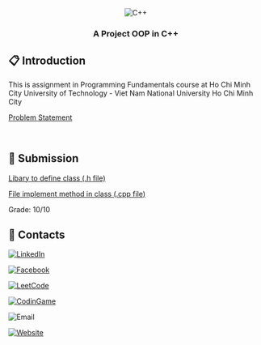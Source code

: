 <div align="center">

  <div>
    <img src="https://img.shields.io/badge/Language-C++-blue.svg?logo=c%2B%2B&style=for-the-badge" alt="C++">
  </div>

  <h3 align="center">A Project OOP in C++</h3>
</div>

## <a name="introduction">📋 Introduction</a>

This is assignment in Programming Fundamentals course at Ho Chi Minh City University of Technology - Viet Nam National University Ho Chi Minh City

[Problem Statement](https://github.com/nhan2892005/Assignment2/blob/main/_232_CO1027__Assignment___Sherlock.pdf)

<br>

## <a name="submit">🔋 Submission</a>

[Libary to define class (.h file)](https://github.com/nhan2892005/Assignment2/blob/main/study_in_pink2.h)

[File implement method in class (.cpp file)](https://github.com/nhan2892005/Assignment2/blob/main/study_in_pink2.cpp)

Grade: 10/10

## <a name="contact">🚀 Contacts</a>

[![LinkedIn](https://img.shields.io/badge/LinkedIn-Profile-blue?logo=linkedin)]()

[![Facebook](https://img.shields.io/badge/Facebook-Profile-blue?logo=facebook)](https://www.facebook.com/phucnhancshcmut/)

[![LeetCode](https://img.shields.io/badge/LeetCode-Profile-orange?logo=leetcode)](https://leetcode.com/u/N289/)

[![CodinGame](https://img.shields.io/badge/CodinGame-Profile-yellow?logo=codingame)](https://www.codingame.com/profile/3f88b771e04c6894b7485decd4291a7e8589985)

![Email](https://img.shields.io/badge/Email-nhan.nguyen2005phuyen@hcmut.edu.vn-green?logo=gmail)

[![Website](https://img.shields.io/badge/Website-Visit-blue?logo=globe)](https://phucnhan289.great-site.net/1/Ph%C3%BAc-Nh%C3%A2n.html)

<br />
<br />
